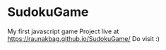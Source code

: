 # SudokuGame
My first javascript game
Project live at https://raunakbag.github.io/SudokuGame/
Do visit :)
